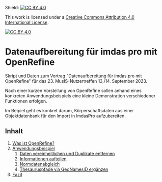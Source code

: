 Shield: [![CC BY 4.0][cc-by-shield]][cc-by]

This work is licensed under a
[Creative Commons Attribution 4.0 International License][cc-by].

[![CC BY 4.0][cc-by-image]][cc-by]

[cc-by]: http://creativecommons.org/licenses/by/4.0/
[cc-by-image]: https://i.creativecommons.org/l/by/4.0/88x31.png
[cc-by-shield]: https://img.shields.io/badge/License-CC%20BY%204.0-lightgrey.svg

# Datenaufbereitung für imdas pro mit OpenRefine
Skript und Daten zum Vortrag "Datenaufbereitung für imdas pro mit OpenRefine" für das 23. MusIS-Nutzertreffen 13,/14. September 2023.

Nach einer kurzen Vorstellung von OpenRefine sollen anhand eines konkreten Anwendungsbeispiels eine kleine Demonstration verschiedener Funktionen erfolgen.

Im Beipiel geht es konkret darum, Körperschaftsdaten aus einer Objektdatenbank für den Import in ImdasPro aufzubereiten. 


## Inhalt

1. [Was ist OpenRefine?](1_Was_ist_OpenRefine.md)
2. [Anwendungsbeispiel](2_Anwendungsbeispiel.md)
    1. [Daten vereinheitlichen und Duplikate entfernen](2_Anwendungsbeispiel.md#daten-vereinheitlichen-und-duplikate-entfernen)
    2. [Informationen aufteilen](2_Anwendungsbeispiel.md#informationen-aufteilen)
    3. [Normdatenabgleich](2_Anwendungsbeispiel.md#Normdatenabgleich)
    4. [Thesauruspfade via GeoNamesID ergänzen](2_Anwendungsbeispiel.md#thesauruspfade-via-geonamesid-ergänzen)
3. [Fazit](3_Fazit.md)
